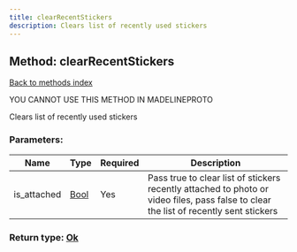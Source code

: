 ```yaml
---
title: clearRecentStickers
description: Clears list of recently used stickers
---
```

## Method: clearRecentStickers  
[Back to methods index](index.md)


YOU CANNOT USE THIS METHOD IN MADELINEPROTO


Clears list of recently used stickers

### Parameters:

| Name     |    Type       | Required | Description |
|----------|---------------|----------|-------------|
|is\_attached|[Bool](../types/Bool.md) | Yes|Pass true to clear list of stickers recently attached to photo or video files, pass false to clear the list of recently sent stickers|


### Return type: [Ok](../types/Ok.md)

